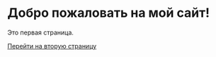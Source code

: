<!DOCTYPE html>
<html lang="ru">
<head>
  <meta charset="UTF-8">
  <title>Мой первый сайт</title>
</head>
<body>
  <h1>Добро пожаловать на мой сайт!</h1>
  <p>Это первая страница.</p>
  <a href="page2.html">Перейти на вторую страницу</a>
